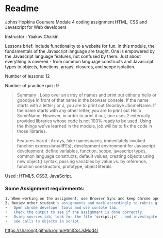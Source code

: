 # Readme 

Johns Hopkins Coursera
Module 4 coding assignment 
HTML, CSS and Javascript for Web developers

Instructor : Yaakov Chaikin

Lessons brief: Include functionality to a website for fun. In this module, the fundamentals of the Javascript language are taught. One is  empowered by the Javascript language features, not confused by them. Just about everything is covered - from common language constructs and Javascript types to objects, functions, arrays, closures, and scope isolation.

Number of lessons: 12

Number of practice quiz: 9

> Summary : Loop over an array of names and print out either a hello or goodbye in front of that name in the browser console. If the name starts with a letter j or J, you are to print out Goodbye JSomeName. If the name starts with any other letter, you are to print out Hello SomeName.
However, in order to print it out, one uses 2 externally provided libraries whose code is not 100% ready to be used. Using the things we've learned in the module, job will be to fix the code in those libraries.

> Features learnt : Arrays, fake namespaces, immediately invoked function expressions(IIFEs), development environment for Javascript development, define variables, function, scope, javascript types, common language constructs, default values, creating objects using new object() syntax, passing variables by value vs. by reference, function constructors, prototype, object literals. 

Used : HTML5, CSS3, JavaScript.

### Some Assignment requirements: 
```sh
1. When working on the assignment, use Browser Sync and keep Chrome open to the Console tab of the Chrome Developer Tools. There will appear errors to start with. Follow the steps outlined in the starter code and those errors should go away by the time the last step is done. If errors are seen at that point or not seeing the relevant output, a mistake is probably made somewhere, so look into that and investigate. 
2. Review other student's assignments and mark accordingly to rubric given. 
•	Open chrome developer tools and use console tab. 
•	Check the output to see if the assignment is done correctly. 
•	Using sources tab, look for the file 'script.js' , and investigate that the code does not look like someone simply call console.log manually on each name. 
•	see calls to objects in script. 
```

https://sharongt.github.io/jhuHtmlCssJsMod4/
